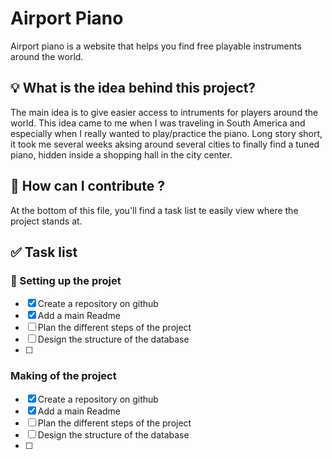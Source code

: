 # Airport Piano
Airport piano is a website that helps you find free playable instruments around the world.

## :bulb: What is the idea behind this project?

The main idea is to give easier access to intruments for players around the world. This idea came to me when I was traveling in South America and especially when I really wanted to play/practice the piano. Long story short, it took me several weeks aksing around several cities to finally find a tuned piano, hidden inside a shopping hall in the city center.

## :open_book: How can I contribute ?

At the bottom of this file, you'll find a task list te easily view where the project stands at.

## :white_check_mark: Task list

### :rocket: Setting up the projet

- [x] Create a repository on github
- [x] Add a main Readme
- [ ] Plan the different steps of the project
- [ ] Design the structure of the database
- [ ] 

### Making of the project

- [x] Create a repository on github
- [x] Add a main Readme
- [ ] Plan the different steps of the project
- [ ] Design the structure of the database
- [ ] 
